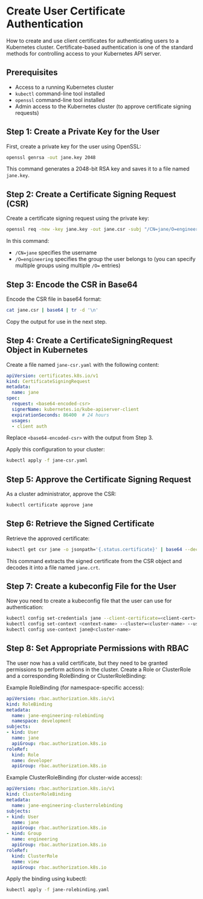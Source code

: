 # Create User Certificate Authentication

How to create and use client certificates for authenticating users to a Kubernetes cluster. Certificate-based authentication is one of the standard methods for controlling access to your Kubernetes API server.

## Prerequisites

- Access to a running Kubernetes cluster
- `kubectl` command-line tool installed
- `openssl` command-line tool installed
- Admin access to the Kubernetes cluster (to approve certificate signing requests)

## Step 1: Create a Private Key for the User

First, create a private key for the user using OpenSSL:

```bash
openssl genrsa -out jane.key 2048
```

This command generates a 2048-bit RSA key and saves it to a file named `jane.key`.

## Step 2: Create a Certificate Signing Request (CSR)

Create a certificate signing request using the private key:

```bash
openssl req -new -key jane.key -out jane.csr -subj "/CN=jane/O=engineering"
```

In this command:
- `/CN=jane` specifies the username
- `/O=engineering` specifies the group the user belongs to (you can specify multiple groups using multiple `/O=` entries)

## Step 3: Encode the CSR in Base64

Encode the CSR file in base64 format:

```bash
cat jane.csr | base64 | tr -d '\n'
```

Copy the output for use in the next step.

## Step 4: Create a CertificateSigningRequest Object in Kubernetes

Create a file named `jane-csr.yaml` with the following content:

```yaml
apiVersion: certificates.k8s.io/v1
kind: CertificateSigningRequest
metadata:
  name: jane
spec:
  request: <base64-encoded-csr>
  signerName: kubernetes.io/kube-apiserver-client
  expirationSeconds: 86400  # 24 hours
  usages:
  - client auth
```

Replace `<base64-encoded-csr>` with the output from Step 3.

Apply this configuration to your cluster:

```bash
kubectl apply -f jane-csr.yaml
```

## Step 5: Approve the Certificate Signing Request

As a cluster administrator, approve the CSR:

```bash
kubectl certificate approve jane
```

## Step 6: Retrieve the Signed Certificate

Retrieve the approved certificate:

```bash
kubectl get csr jane -o jsonpath='{.status.certificate}' | base64 --decode > jane.crt
```

This command extracts the signed certificate from the CSR object and decodes it into a file named `jane.crt`.

## Step 7: Create a kubeconfig File for the User

Now you need to create a kubeconfig file that the user can use for authentication:

```bash
kubectl config set-credentials jane --client-certificate=<client-cert> --client-key=<client-key> --embed-certs=true
kubectl config set-context <context-name> --cluster=<cluster-name> --user=jane
kubectl config use-context jane@<cluster-name>
```

## Step 8: Set Appropriate Permissions with RBAC

The user now has a valid certificate, but they need to be granted permissions to perform actions in the cluster. Create a Role or ClusterRole and a corresponding RoleBinding or ClusterRoleBinding:

Example RoleBinding (for namespace-specific access):

```yaml
apiVersion: rbac.authorization.k8s.io/v1
kind: RoleBinding
metadata:
  name: jane-engineering-rolebinding
  namespace: development
subjects:
- kind: User
  name: jane
  apiGroup: rbac.authorization.k8s.io
roleRef:
  kind: Role
  name: developer
  apiGroup: rbac.authorization.k8s.io
```

Example ClusterRoleBinding (for cluster-wide access):

```yaml
apiVersion: rbac.authorization.k8s.io/v1
kind: ClusterRoleBinding
metadata:
  name: jane-engineering-clusterrolebinding
subjects:
- kind: User
  name: jane
  apiGroup: rbac.authorization.k8s.io
- kind: Group
  name: engineering
  apiGroup: rbac.authorization.k8s.io
roleRef:
  kind: ClusterRole
  name: view
  apiGroup: rbac.authorization.k8s.io
```

Apply the binding using kubectl:

```bash
kubectl apply -f jane-rolebinding.yaml
```
